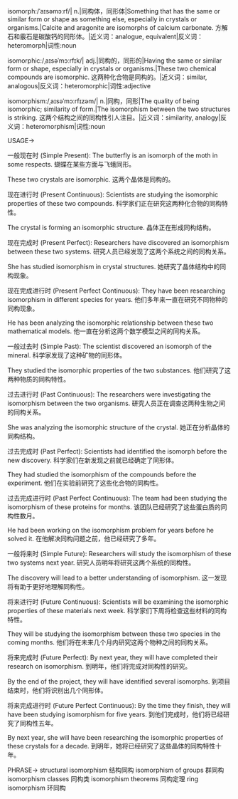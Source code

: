 isomorph:/ˈaɪsəmɔːrf/| n.|同构体，同形体|Something that has the same or similar form or shape as something else, especially in crystals or organisms.|Calcite and aragonite are isomorphs of calcium carbonate. 方解石和霰石是碳酸钙的同形体。|近义词：analogue, equivalent|反义词：heteromorph|词性:noun

isomorphic:/ˌaɪsəˈmɔːrfɪk/| adj.|同构的，同形的|Having the same or similar form or shape, especially in crystals or organisms.|These two chemical compounds are isomorphic. 这两种化合物是同构的。|近义词：similar, analogous|反义词：heteromorphic|词性:adjective

isomorphism:/ˌaɪsəˈmɔːrfɪzəm/| n.|同构，同形|The quality of being isomorphic; similarity of form.|The isomorphism between the two structures is striking. 这两个结构之间的同构性引人注目。|近义词：similarity, analogy|反义词：heteromorphism|词性:noun

USAGE->

一般现在时 (Simple Present):
The butterfly is an isomorph of the moth in some respects.
蝴蝶在某些方面与飞蛾同形。

These two crystals are isomorphic.
这两个晶体是同构的。


现在进行时 (Present Continuous):
Scientists are studying the isomorphic properties of these two compounds.
科学家们正在研究这两种化合物的同构特性。

The crystal is forming an isomorphic structure.
晶体正在形成同构结构。


现在完成时 (Present Perfect):
Researchers have discovered an isomorphism between these two systems.
研究人员已经发现了这两个系统之间的同构关系。

She has studied isomorphism in crystal structures.
她研究了晶体结构中的同构现象。


现在完成进行时 (Present Perfect Continuous):
They have been researching isomorphism in different species for years.
他们多年来一直在研究不同物种的同构现象。

He has been analyzing the isomorphic relationship between these two mathematical models.
他一直在分析这两个数学模型之间的同构关系。


一般过去时 (Simple Past):
The scientist discovered an isomorph of the mineral.
科学家发现了这种矿物的同形体。

They studied the isomorphic properties of the two substances.
他们研究了这两种物质的同构特性。


过去进行时 (Past Continuous):
The researchers were investigating the isomorphism between the two organisms.
研究人员正在调查这两种生物之间的同构关系。

She was analyzing the isomorphic structure of the crystal.
她正在分析晶体的同构结构。


过去完成时 (Past Perfect):
Scientists had identified the isomorph before the new discovery.
科学家们在新发现之前就已经确定了同形体。

They had studied the isomorphism of the compounds before the experiment.
他们在实验前研究了这些化合物的同构性。


过去完成进行时 (Past Perfect Continuous):
The team had been studying the isomorphism of these proteins for months.
该团队已经研究了这些蛋白质的同构性数月。

He had been working on the isomorphism problem for years before he solved it.
在他解决同构问题之前，他已经研究了多年。


一般将来时 (Simple Future):
Researchers will study the isomorphism of these two systems next year.
研究人员明年将研究这两个系统的同构性。

The discovery will lead to a better understanding of isomorphism.
这一发现将有助于更好地理解同构性。


将来进行时 (Future Continuous):
Scientists will be examining the isomorphic properties of these materials next week.
科学家们下周将检查这些材料的同构特性。

They will be studying the isomorphism between these two species in the coming months.
他们将在未来几个月内研究这两个物种之间的同构关系。


将来完成时 (Future Perfect):
By next year, they will have completed their research on isomorphism.
到明年，他们将完成对同构性的研究。

By the end of the project, they will have identified several isomorphs.
到项目结束时，他们将识别出几个同形体。


将来完成进行时 (Future Perfect Continuous):
By the time they finish, they will have been studying isomorphism for five years.
到他们完成时，他们将已经研究了同构性五年。

By next year, she will have been researching the isomorphic properties of these crystals for a decade.
到明年，她将已经研究了这些晶体的同构特性十年。


PHRASE->
structural isomorphism 结构同构
isomorphism of groups 群同构
isomorphism classes 同构类
isomorphism theorems 同构定理
ring isomorphism 环同构
